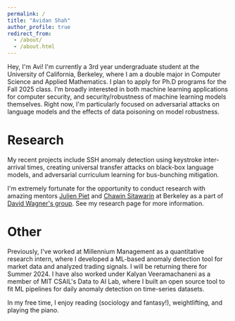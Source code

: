 ```yaml
---
permalink: /
title: "Avidan Shah"
author_profile: true
redirect_from: 
  - /about/
  - /about.html
---
```


Hey, I'm Avi! I'm currently a 3rd year undergraduate student at the University of California, Berkeley, where I am a double major in Computer Science and Applied Mathematics. I plan to apply for Ph.D programs for the Fall 2025 class. I'm broadly interested in both machine learning applications for computer security, and security/robustness of machine learning models themselves. Right now, I'm particularly focused on adversarial attacks on language models and the effects of data poisoning on model robustness.

# Research

My recent projects include SSH anomaly detection using keystroke inter-arrival times, creating universal transfer attacks on black-box language models, and adversarial curriculum learning for bus-bunching mitigation. 

I'm extremely fortunate for the opportunity to conduct research with amazing mentors [Julien Piet](https://people.eecs.berkeley.edu/~julien.piet/) and [Chawin Sitawarin](https://chawins.github.io/) at Berkeley as a part of [David Wagner's group](https://people.eecs.berkeley.edu/~daw/). See my research page for more information.

# Other

Previously, I've worked at Millennium Management as a quantitative research intern, where I developed a ML-based anomaly detection tool for market data and analyzed trading signals. I will be returning there for Summer 2024. I have also worked under Kalyan Veeramachaneni as a member of MIT CSAIL's Data to AI Lab, where I built an open source tool to fit ML pipelines for daily anomaly detection on time-series datasets.

In my free time, I enjoy reading (sociology and fantasy!), weightlifting, and playing the piano.

